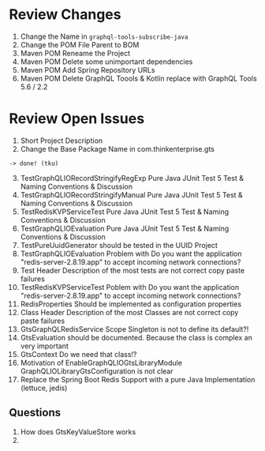 # Review Changes 

1. Change the Name in ```graphql-tools-subscribe-java``` 
2. Change the POM File Parent to BOM 
3. Maven POM Reneame the Project 
3. Maven POM Delete some unimportant dependencies 
4. Maven POM Add Spring Repository URLs 
5. Maven POM Delete GraphQL Toools & Kotlin replace with GraphQL Tools 5.6 / 2.2 



# Review Open Issues 
1. Short Project Description
2. Change the Base Package Name in com.thinkenterprise.gts 
```
-> done! (tku)
```
3. TestGraphQLIORecordStringifyRegExp Pure Java JUnit Test 5 Test & Naming Conventions & Discussion  
4. TestGraphQLIORecordStringifyManual Pure Java JUnit Test 5 Test & Naming Conventions & Discussion  
5. TestRedisKVPServiceTest Pure Java JUnit Test 5 Test & Naming Conventions & Discussion 
6. TestGraphQLIOEvaluation Pure Java JUnit Test 5 Test & Naming Conventions & Discussion 
7. TestPureUuidGenerator should be tested in the UUID Project 
8. TestGraphQLIOEvaluation Problem with Do you want the application "redis-server-2.8.19.app" to accept incoming network connections?
9. Test Header Description of the most tests are not correct copy paste failures 
10. TestRedisKVPServiceTest Poblem with Do you want the application "redis-server-2.8.19.app" to accept incoming network connections?
11. RedisProperties Should be implemented as configuration properties 
12. Class Header Description of the most Classes are not correct copy paste failures 
13. GtsGraphQLRedisService Scope Singleton is not to define its default?! 
14. GtsEvaluation should be documented. Because the class is complex an very important 
15. GtsContext Do we need that class!? 
16. Motivation of EnableGraphQLIOGtsLibraryModule GraphQLIOLibraryGtsConfiguration is not clear 
17. Replace the Spring Boot Redis Support with a pure Java Implementation (lettuce, jedis) 


## Questions 

1. How does GtsKeyValueStore works 
2. 


